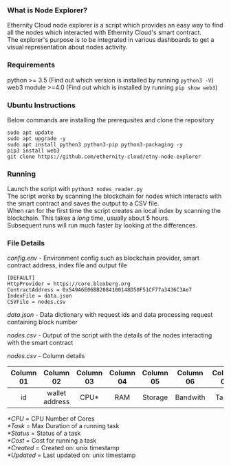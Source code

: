 ### What is Node Explorer?
Ethernity Cloud node explorer is a script which provides an easy way to find all the nodes which interacted with Ethernity Cloud's smart contract. <br />
The explorer's purpose is to be integrated in various dashboards to get a visual representation about nodes activity. <br />

### Requirements
python >= 3.5 (Find out which version is installed by running ```python3 -V```) <br />
web3 module >=4.0 (Find out which is installed by running ```pip show web3```) <br />

### Ubuntu Instructions
Below commands are installing the prerequsites and clone the repository
```
sudo apt update
sudo apt upgrade -y
sudo apt install python3 python3-pip python3-packaging -y
pip3 install web3
git clone https://github.com/ethernity-cloud/etny-node-explorer
```

### Running
Launch the script with ```python3 nodes_reader.py```  <br />
The script works by scanning the blockchain for nodes which interacts with the smart contract and saves the output to a CSV file. <br />
When ran for the first time the script creates an local index by scanning the blockchain. This takes a *long* time, usually about 5 hours.  <br />
Subsequent runs will run much faster by looking at the differences.

### File Details
*config.env* - Environment config such as blockchain provider, smart contract address, index file and output file <br />
```
[DEFAULT]
HttpProvider = https://core.bloxberg.org
ContractAddress = 0x549A6E06BB2084100148D50F51CF77a3436C3Ae7
IndexFile = data.json
CSVFile = nodes.csv
```

*data.json* - Data dictionary with request ids and data processing request containing block number <br />

*nodes.csv* - Output of the script with the details of the nodes interacting with the smart contract <br />

*nodes.csv* - Column details <br />

| Column 01  | Column 02 | Column 03 | Column 04 | Column 05 | Column 06 | Column 07 | Column 08 | Column 09 | Column 10 |Column 11|
| :---: | :---: | :---: | :---: | :---: | :---: | :---: | :---: | :---: | :---: | :---: |
|id|wallet address|CPU*|RAM|Storage|Bandwith   |Task*|Status*|Cost*|Created*|Updated*|


_*CPU_ = CPU Number of Cores <br />
_*Task_ = Max Duration of a running task <br />
_*Status_ = Status of a task <br />
_*Cost_ = Cost for running a task <br />
_*Created_ = Created on: unix timestamp <br />
_*Updated_ = Last updated on: unix timestamp <br />
